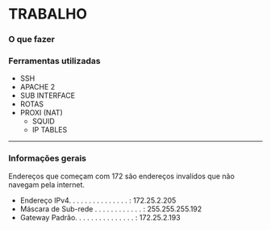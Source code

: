 # TRABALHO

### O que fazer

### Ferramentas utilizadas
- SSH
- APACHE 2
- SUB INTERFACE
- ROTAS
- PROXI (NAT)
  - SQUID
  - IP TABLES   
  
---
### Informações gerais
Endereços que começam com 172 são endereços invalidos que não navegam pela internet.
- Endereço IPv4. . . . . . . .  . . . . . . . : 172.25.2.205
- Máscara de Sub-rede . . . . . . . . . . . . : 255.255.255.192
- Gateway Padrão. . . . . . . . . . . . . . . : 172.25.2.193
